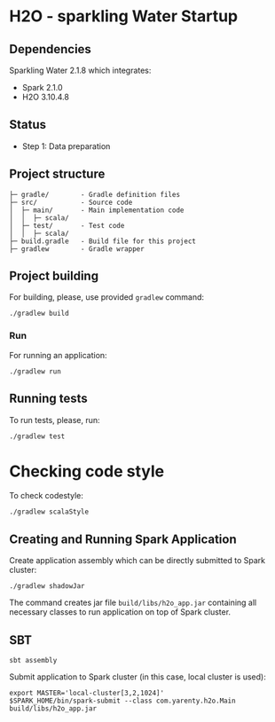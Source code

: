 # H2O - sparkling Water Startup


## Dependencies
Sparkling Water 2.1.8 which integrates:
 - Spark 2.1.0
 - H2O 3.10.4.8 

## Status

- Step 1: Data preparation


## Project structure
 
```
├─ gradle/        - Gradle definition files
├─ src/           - Source code
│  ├─ main/       - Main implementation code 
│  │  ├─ scala/
│  ├─ test/       - Test code
│  │  ├─ scala/
├─ build.gradle   - Build file for this project
├─ gradlew        - Gradle wrapper 
```



## Project building

For building, please, use provided `gradlew` command:

```
./gradlew build
```

### Run
For running an application:

```
./gradlew run
```

## Running tests

To run tests, please, run:

```
./gradlew test
```



# Checking code style

To check codestyle:

```
./gradlew scalaStyle
```

## Creating and Running Spark Application

Create application assembly which can be directly submitted to Spark cluster:

```
./gradlew shadowJar
```

The command creates jar file `build/libs/h2o_app.jar` containing all necessary classes to run application on top of Spark cluster.

## SBT
```
sbt assembly
```


Submit application to Spark cluster (in this case, local cluster is used):

```
export MASTER='local-cluster[3,2,1024]'
$SPARK_HOME/bin/spark-submit --class com.yarenty.h2o.Main build/libs/h2o_app.jar
```

